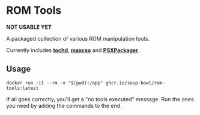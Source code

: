 # ROM Tools

**NOT USABLE YET**

A packaged collection of various ROM manipulation tools.

Currently includes **[tochd][td]**, **[maxcso][cso]** and **[PSXPackager][psx]**.

## Usage

```
docker run -it --rm -v "$(pwd):/app" ghcr.io/soup-bowl/rom-tools:latest
```

If all goes correctly, you'll get a "no tools executed" message. Run the ones you need by adding the commands to the end.

[td]:  https://github.com/thingsiplay/tochd
[cso]: https://github.com/unknownbrackets/maxcso
[psx]: https://github.com/RupertAvery/PSXPackager
